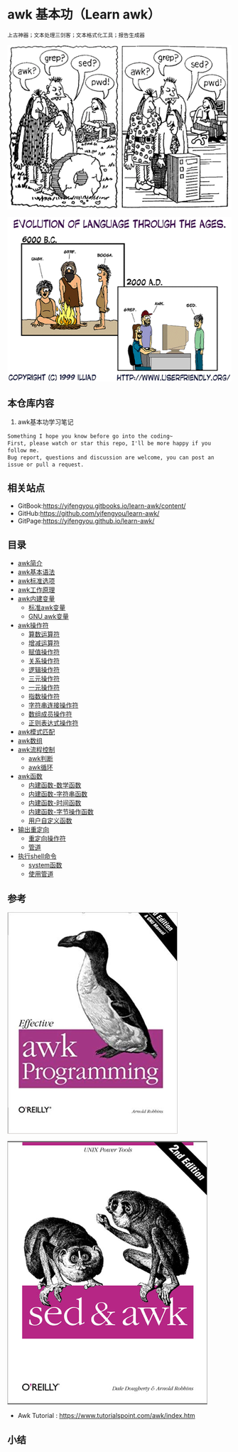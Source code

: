# awk 基本功（Learn awk）

```
上古神器；文本处理三剑客；文本格式化工具；报告生成器
```

![20190921_132224_72](image/20190921_132224_72.png)


![20190921_132954_33](image/20190921_132954_33.png)


## 本仓库内容

1. awk基本功学习笔记

```
Something I hope you know before go into the coding~
First, please watch or star this repo, I'll be more happy if you follow me.
Bug report, questions and discussion are welcome, you can post an issue or pull a request.
```

## 相关站点

* GitBook:<https://yifengyou.gitbooks.io/learn-awk/content/>
* GitHub:<https://github.com/yifengyou/learn-awk/>
* GitPage:<https://yifengyou.github.io/learn-awk/>


## 目录

* [awk简介](docs/awk简介.md)
* [awk基本语法](docs/awk基本语法.md)
* [awk标准选项](docs/awk标准选项.md)
* [awk工作原理](docs/awk工作原理.md)
* [awk内建变量](docs/awk内建变量.md)
    * [标准awk变量](docs/标准awk变量.md)
    * [GNU awk变量](docs/GNUawk变量.md)
* [awk操作符](docs/awk操作符.md)
    * [算数运算符](docs/awk操作符/算数运算符.md)
    * [增减运算符](docs/awk操作符/增减运算符.md)
    * [赋值操作符](docs/awk操作符/赋值操作符.md)
    * [关系操作符](docs/awk操作符/关系操作符.md)
    * [逻辑操作符](docs/awk操作符/逻辑操作符.md)
    * [三元操作符](docs/awk操作符/三元操作符.md)
    * [一元操作符](docs/awk操作符/一元操作符.md)
    * [指数操作符](docs/awk操作符/指数操作符.md)
    * [字符串连接操作符](docs/awk操作符/字符串连接操作符.md)
    * [数组成员操作符](docs/awk操作符/数组成员操作符.md)
    * [正则表达式操作符](docs/awk操作符/正则表达式操作符.md)
* [awk模式匹配](docs/awk模式匹配.md)
* [awk数组](docs/awk数组.md)
* [awk流程控制](docs/awk流程控制.md)
    * [awk判断](docs/awk判断.md)
    * [awk循环](docs/awk循环.md)
* [awk函数](docs/awk函数.md)
    * [内建函数-数学函数](docs/awk函数/内建函数-数学函数.md)
    * [内建函数-字符串函数](docs/awk函数/内建函数-字符串函数.md)
    * [内建函数-时间函数](docs/awk函数/内建函数-时间函数.md)
    * [内建函数-字节操作函数](docs/awk函数/内建函数-字节操作函数.md)
    * [用户自定义函数](docs/awk函数/用户自定义函数.md)
* [输出重定向](docs/输出重定向.md)
    * [重定向操作符](docs/输出重定向/重定向操作符.md)
    * [管道](docs/输出重定向/管道.md)
* [执行shell命令](docs/执行shell命令.md)
    * [system函数](docs/执行shell命令/system函数.md)
    * [使用管道](docs/执行shell命令/使用管道.md)

## 参考

![20190921_132536_96](image/20190921_132536_96.png)

![20190921_131922_70](image/20190921_131922_70.png)

* Awk Tutorial : <https://www.tutorialspoint.com/awk/index.htm>


## 小结
